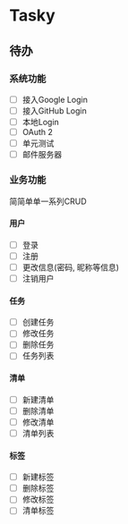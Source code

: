 # Tasky

## 待办

### 系统功能

- [ ] 接入Google Login
- [ ] 接入GitHub Login
- [ ] 本地Login
- [ ] OAuth 2
- [ ] 单元测试
- [ ] 邮件服务器

### 业务功能

简简单单一系列CRUD

#### 用户

- [ ] 登录
- [ ] 注册
- [ ] 更改信息(密码, 昵称等信息)
- [ ] 注销用户

#### 任务

- [ ] 创建任务
- [ ] 修改任务
- [ ] 删除任务
- [ ] 任务列表

#### 清单

- [ ] 新建清单
- [ ] 删除清单
- [ ] 修改清单
- [ ] 清单列表

#### 标签

- [ ] 新建标签
- [ ] 删除标签
- [ ] 修改标签
- [ ] 清单标签
